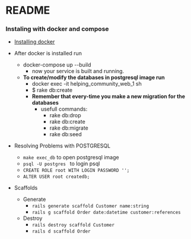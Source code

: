 # README

### Instaling with docker and compose
  * [Installing docker](https://docs.docker.com/engine/install/ubuntu/)
  * After docker is installed run
    * docker-compose up --build
      * now your service is built and running.
    * **To create/modify the databases in postgresql image run**
      * docker exec -it helping_community_web_1 sh
      * $ rake db:create
      * **Remember that every-time you make a new migration for the databases**
        * usefull commands:
          * rake db:drop
          * rake db:create
          * rake db:migrate
          * rake db:seed

  * Resolving Problems with POSTGRESQL
    * ```make exec_db``` to open postgresql image
    * ```psql -U postgres ``` to login psql
    * ```CREATE ROLE root WITH LOGIN PASSWORD '';```
    * ```ALTER USER root createdb;```
  
  * Scaffolds
    * Generate
      * ```rails generate scaffold Customer name:string```
      * ```rails g scaffold Order date:datetime customer:references```
    * Destroy
      * ```rails destroy scaffold Customer```
      * ```rails d scaffold Order```